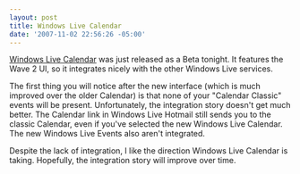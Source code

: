 ```yaml
---
layout: post
title: Windows Live Calendar
date: '2007-11-02 22:56:26 -05:00'
---
```


[Windows Live Calendar](http://calendar.live.com/) was just released as a Beta tonight. It features the Wave 2 UI, so it integrates nicely with the other Windows Live services.

The first thing you will notice after the new interface (which is much improved over the older Calendar) is that none of your "Calendar Classic" events will be present. Unfortunately, the integration story doesn't get much better. The Calendar link in Windows Live Hotmail still sends you to the classic Calendar, even if you've selected the new Windows Live Calendar. The new Windows Live Events also aren't integrated.

Despite the lack of integration, I like the direction Windows Live Calendar is taking. Hopefully, the integration story will improve over time.
